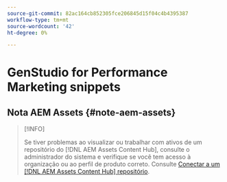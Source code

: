 ```yaml
---
source-git-commit: 82ac164cb852305fce206845d15f04c4b4395387
workflow-type: tm+mt
source-wordcount: '42'
ht-degree: 0%

---
```

# GenStudio for Performance Marketing snippets

## Nota AEM Assets {#note-aem-assets}

>[!INFO]
>
>Se tiver problemas ao visualizar ou trabalhar com ativos de um repositório do [!DNL AEM Assets Content Hub], consulte o administrador do sistema e verifique se você tem acesso à organização ou ao perfil de produto correto. Consulte [Conectar a um [!DNL AEM Assets Content Hub] repositório](/help/user-guide/content/connect-aem-repo.md).
